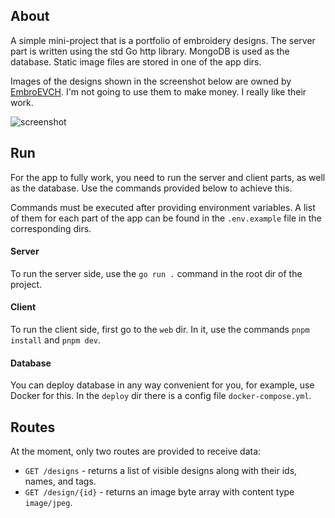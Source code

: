 ## About

A simple mini-project that is a portfolio of embroidery designs.
The server part is written using the std Go http library.
MongoDB is used as the database.
Static image files are stored in one of the app dirs.

Images of the designs shown in the screenshot below are owned by [EmbroEVCH](https://t.me/+bwtwEvm0Zr0zNjEy).
I'm not going to use them to make money. I really like their work.

<img src="https://i.imgur.com/UC3oxIY.png" alt="screenshot">


## Run

For the app to fully work, you need to run the server and client parts, as well as the database.
Use the commands provided below to achieve this.

Commands must be executed after providing environment variables.
A list of them for each part of the app can be found in the `.env.example` file in the corresponding dirs.


#### Server

To run the server side, use the `go run .` command in the root dir of the project.


#### Client

To run the client side, first go to the `web` dir.
In it, use the commands `pnpm install` and `pnpm dev`.


#### Database

You can deploy database in any way convenient for you, for example, use Docker for this.
In the `deploy` dir there is a config file `docker-compose.yml`.


## Routes

At the moment, only two routes are provided to receive data:

- `GET /designs` - returns a list of visible designs along with their ids, names, and tags.
- `GET /design/{id}` - returns an image byte array with content type `image/jpeg`. 
